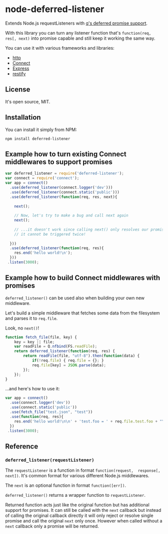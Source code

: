 node-deferred-listener
======================

Extends Node.js requestListeners with [q's deferred promise support](http://documentup.com/kriskowal/q/).

With this library you can turn any listener function that's 
`function(req, res[, next)` into promise capable and still keep it 
working the same way.

You can use it with various frameworks and libraries:

* [http](http://nodejs.org/api/http.html#http_http_createserver_requestlistener)
* [Connect](http://www.senchalabs.org/connect/)
* [Express](http://expressjs.com/)
* [restify](http://mcavage.github.com/node-restify/)

License
-------

It's open source, MIT.

Installation
------------

You can install it simply from NPM:

	npm install deferred-listener

Example how to turn existing Connect middlewares to support promises
--------------------------------------------------------------------

```javascript
var deferred_listener = require('deferred-listener');
var connect = require('connect');
var app = connect()
  .use(deferred_listener(connect.logger('dev')))
  .use(deferred_listener(connect.static('public')))
  .use(deferred_listener(function(req, res, next){
	
	next();
	
	// Now, let's try to make a bug and call next again
	next();
	
	// ...it doesn't work since calling next() only resolves our promise and 
	// it cannot be triggered twice!
	
  }))
  .use(deferred_listener(function(req, res){
    res.end('hello world!\n');
  }))
 .listen(3000);
```

Example how to build Connect middlewares with promises
------------------------------------------------------

`deferred_listener()` can be used also when building your own new 
middleware.

Let's build a simple middleware that fetches some data from the 
filesystem and parses it to `req.file`.

Look, no `next()`!

```javascript
function fetch_file(file, key) {
	key = key || file;
	var readFile = Q.nfbind(FS.readFile);
	return deferred_listener(function(req, res) {
		return readFile(file, "utf-8").then(function(data) {
			if(!req.file) { req.file = {}; }
			req.file[key] = JSON.parse(data);
		});
	});
}
```

...and here's how to use it:

```javascript
var app = connect()
  .use(connect.logger('dev'))
  .use(connect.static('public'))
  .use(fetch_file("test.json", "test"))
  .use(function(req, res){
    res.end('hello world!\n\n' + 'test.foo = ' + req.file.test.foo + "\n" );
  })
 .listen(3000);
```

Reference
---------

### `deferred_listener(requestListener)`

The `requestListener` is a function in format `function(request, 
response[, next])`. It's common format for various different Node.js 
middlewares.

The `next` is an optional function in format `function([err])`.

`deferred_listener()` returns a wrapper function to `requestListener`. 

Returned function acts just like the original function but has 
additional support for promises. It can still be called with the `next` 
callback but instead of calling the original callback directly it will 
only reject or resolve single promise and call the original `next` only 
once. However when called without a `next` callback only a promise will 
be returned.

